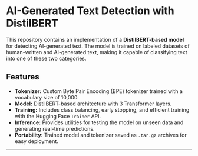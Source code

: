 # AI-Generated Text Detection with DistilBERT

This repository contains an implementation of a **DistilBERT-based model** for detecting AI-generated text. The model is trained on labeled datasets of human-written and AI-generated text, making it capable of classifying text into one of these two categories.

## Features
- **Tokenizer:** Custom Byte Pair Encoding (BPE) tokenizer trained with a vocabulary size of 10,000.
- **Model:** DistilBERT-based architecture with 3 Transformer layers.
- **Training:** Includes class balancing, early stopping, and efficient training with the Hugging Face `Trainer` API.
- **Inference:** Provides utilities for testing the model on unseen data and generating real-time predictions.
- **Portability:** Trained model and tokenizer saved as `.tar.gz` archives for easy deployment.

---
